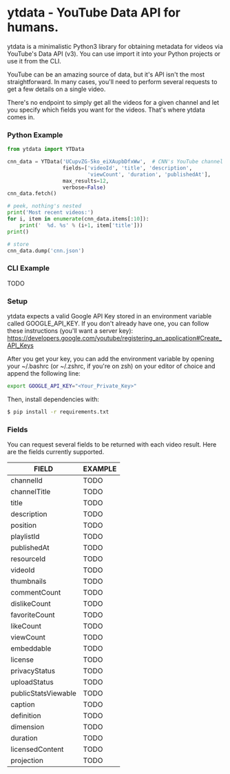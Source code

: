 # ytdata - YouTube Data API for humans.

ytdata is a minimalistic Python3 library for obtaining metadata for videos via YouTube's Data API (v3). You can use import it into your Python projects or use it from the CLI.

YouTube can be an amazing source of data, but it's API isn't the most straightforward. In many cases, you'll need to perform several requests to get a few details on a single video. 

There's no endpoint to simply get all the videos for a given channel and let you specify which fields you want for the videos. That's where ytdata comes in.

### Python Example

```python
from ytdata import YTData

cnn_data = YTData('UCupvZG-5ko_eiXAupbDfxWw',  # CNN's YouTube channel
                  fields=['videoId', 'title', 'description',
                          'viewCount', 'duration', 'publishedAt'],
                  max_results=12,
                  verbose=False)
cnn_data.fetch()

# peek, nothing's nested
print('Most recent videos:')
for i, item in enumerate(cnn_data.items[:10]):
    print('  %d. %s' % (i+1, item['title']))
print()

# store
cnn_data.dump('cnn.json')
```

### CLI Example

TODO

### Setup

ytdata expects a valid Google API Key stored in an environment variable called GOOGLE_API_KEY.
If you don't already have one, you can follow these instructions (you'll want a server key):
https://developers.google.com/youtube/registering_an_application#Create_API_Keys

After you get your key, you can add the environment variable by opening your ~/.bashrc (or ~/.zshrc, if you're on zsh) on your editor of choice and append the following line:
```sh
export GOOGLE_API_KEY="<Your_Private_Key>"
```

Then, install dependencies with:
```sh
$ pip install -r requirements.txt
```

### Fields

You can request several fields to be returned with each video result. Here are the fields currently supported.

| FIELD | EXAMPLE |
| ------ | ------ |
| channelId | TODO |
| channelTitle | TODO |
| title | TODO |
| description | TODO |
| position | TODO |
| playlistId | TODO |
| publishedAt | TODO |
| resourceId | TODO |
| videoId | TODO |
| thumbnails | TODO |
| commentCount | TODO |
| dislikeCount | TODO |
| favoriteCount | TODO |
| likeCount | TODO |
| viewCount | TODO |
| embeddable | TODO |
| license | TODO |
| privacyStatus | TODO |
| uploadStatus | TODO |
| publicStatsViewable | TODO |
| caption | TODO |
| definition | TODO |
| dimension | TODO |
| duration | TODO |
| licensedContent | TODO |
| projection | TODO |
